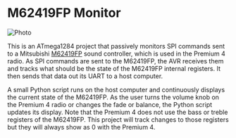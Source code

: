 # M62419FP Monitor

![Photo](https://user-images.githubusercontent.com/52712/38273422-bed866be-3740-11e8-880b-c5b14daa2f4f.png)

This is an ATmega1284 project that passively monitors SPI commands sent to a Mitsubishi [M62419FP](https://web.archive.org/web/20180403231443/https://www.renesas.com/en-us/doc/products/assp/rej03f0207_m62419fpds.pdf) sound controller, which is used in the Premium 4 radio.  As SPI commands are sent to the M62419FP, the AVR receives them and tracks what should be the state of the M62419FP internal registers.  It then sends that data out its UART to a host computer.

A small Python script runs on the host computer and continuously displays the current state of the M62419FP.  As the user turns the volume knob on the Premium 4 radio or changes the fade or balance, the Python script updates its display.  Note that the Premium 4 does not use the bass or treble registers of the M62419FP.  This project will track changes to those registers but they will always show as 0 with the Premium 4.
